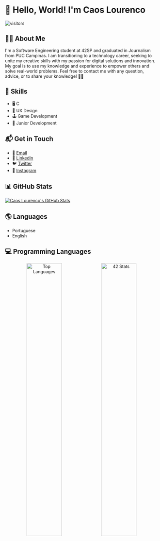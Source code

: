 # 👋 Hello, World! I'm Caos Lourenco

![visitors](https://visitor-badge.glitch.me/badge?page_id=caoslourenco.caoslourenco)

## 👨‍💻 About Me
I'm a Software Engineering student at 42SP and graduated in Journalism from PUC Campinas. I am transitioning to a technology career, seeking to unite my creative skills with my passion for digital solutions and innovation. My goal is to use my knowledge and experience to empower others and solve real-world problems. Feel free to contact me with any question, advice, or to share your knowledge! 🖖🦦

## 🚀 Skills
- 🖥️ C
- 🎨 UX Design
- 🕹️ Game Development
- 🌱 Junior Development

## 📬 Get in Touch
- 📧 [Email](mailto:clourenc@student.42sp.org.br)
- 💼 [LinkedIn](https://linkedin.com.br/in/camilla-lourenco)
- 🐦 [Twitter](https://twitter.com/caoslourenco)
- 🤳 [Instagram](https://www.instagram.com/caoslourenco/)
  
## 📊 GitHub Stats
[![Caos Lourenco's GitHub Stats](https://github-readme-stats.vercel.app/api?username=caoslourenco&show_icons=true&bg_color=0d1117&title_color=8b949e&icon_color=58a6ff&text_color=c9d1d9)](https://github.com/caoslourenco/github-readme-stats)

## 🌎 Languages
- Portuguese
- English

## 💻 Programming Languages
<p align="center">
  <img src="https://github-readme-stats.vercel.app/api/top-langs/?username=caoslourenco&layout=compact&bg_color=0d1117&title_color=8b949e&icon_color=58a6ff&text_color=c9d1d9" alt="Top Languages" width="48%" />
  <img src="https://badge42.vercel.app/api/v2/cl44ys7sc00310al9y8zqnige/stats?cursusId=21&coalitionId=undefined" alt="42 Stats" width="48%" />
</p>

